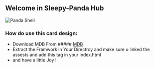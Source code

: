 
## Welcome in Sleepy-Panda Hub
![Panda Shell](https://lh3.googleusercontent.com/sKPw2SndvocxgikJ1upATHf0R8OQl_guo1dc2JiNCYxVgJYGMmsK1WSOnmoHnzoK9yyop5-ABj6zsojD2gcwNZDccvMPHhATnPxs_0hA7_BOD7cK0ZV463oLLxAV6iFKcyxRvE3VLGqlpYg4yhs01qL-fBzy7XjePLb6S0c0F5LOkW5yGFqtUZKYzzkm8bDIIaHs2c12OJQQhlJPdnJmZdwsZwtiw5Lmvd7pDVk24swShgNWPU6pLARwd_DyDHLhYrHVmByEmDAQrzJzE_qt0KY7F6l-iBuAfmf3S0OYWmJMBfs5y2mpCqAlzGdlaBjOd0euiaPSe7yfJ99i_ZBkhrlxT30JpGdQDHON2-K6hWnTpIti4sejm7w2b_ry9WhkoPPbnLoHyCjymqE6-gV9jMbrQcgdzNN42xJt0gRvDSP5SblLZm0VMlCSv7NWihZ18VVaig78SyrB97iMaVA8DSMUN03XiYnSVQAOW--aadihqiXBgl8eh8RNdHZtYxFPtg0ZEMpHAQYk-4M_2NAS2VlTPxJNNqwNBZOhMi48oyB8qzo0GktcBwbLXJZGbnwc8dmdw6OcHRnhgGoM6BXgaKnCBJknX-QobxlEAewrSXDM3oedO9kUh2IxIqllBnlUwDyDsm6R9Er3ps14h4sA1-piF97NpGZjo1JuFikbMukHTWVP6gRsrdMv9b5BxvIpuW6cmLHHElmCQFJEeF7nOU_o9eAL52tQTV5zuJ1VEHZPh5NwMs-cVCeEvsViWFQ5PbgaBBu-0jdWC5ug1L8QDT6N_25Ej5qR65R3WHL60cw2s89RRJork4gRRlu6m5-oQcBO_Ik0P2caTxSaNV7LIE1gZl2o7CqZxcwlpRpw5he79gfhtM1sG1CTEJSNpt_NceVbfiyn6_3LlNrWjgNnOaFie4vApiQ-qvWgJ9DtwqsaYVGpJ8K9d_RnQ7g2fxzBJ9BE_KDCGws=w326-h364-no?authuser=0)
### How do use this card design:
- Download MDB From  ##### [MDB](https://mdbootstrap.com/docs/standard/getting-started/installation/)
- Extract the Framwork in Your Directroy and make sure u linked the assests and add this tag in your index.html
- and have a little Joy !
